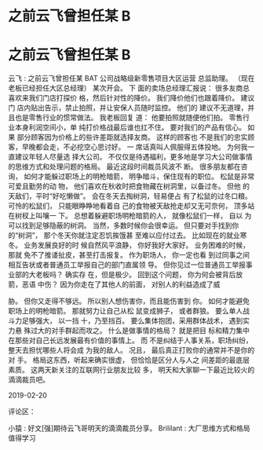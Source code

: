 # 之前云飞曾担任某 B

# 之前云飞曾担任某 B

云飞 : 之前云飞曾担任某 BAT 公司战略级新零售项目大区运营 总监助理。 （现在老板已经担任大区总经理） 某次开会。 下 面的卖场总经理汇报说： 很多友商总喜欢来我们门店打探价 格，然后针对性的降价。 我们降价他们也跟着降价。 建议门 店内贴出告示，禁止拍照，并让安保人员随时监控。 他们的 建议不无道理，并且也是零售行业的惯常做法。 我老板回复 道： 他要拍照就随便他们拍。 零售行业本身利润空间小，单 纯打价格战最后谁也扛不住。 要对我们的产品有信心。 如果 部分顾客因为价格上的些许差距就选择友商。 这样的顾客也 不是我们的忠实顾客，早晚都会走，不必挖空心思讨好。 一 席话真叫人佩服得五体投地。 为何我一直建议年轻人尽量选 择大公司。 不仅仅是待遇福利，更多地是学习大公司做事情 的思维方式和处理问题的格局。 最近这段时间裁员风波不 断。 很多朋友都在咨询， 如何才能躲过职场上的明枪暗箭， 明争暗斗，保住现有的职位。 松鼠是非常可爱且勤劳的动 物， 他们喜欢在秋收时把食物藏在树洞里，以备过冬。 但他 的天敌们，平时“好吃懒做”。 会在冬天去掏树洞，轻易便占 有了松鼠的过冬口粮。 可怜的松鼠们， 只能眼睁睁地看着自 己的食物被天敌抢走却又无可奈何， 顶多站在树杈上叫嚷一 下。 总想着躲避职场明枪暗箭的人， 就像松鼠们一样， 自以 为可以找到足够隐蔽的树洞。 当然，多数时候你会很幸运。 但只要对手找到你的“树洞”， 那个冬天你就注定忍饥挨饿甚 至难以应付过去。 比如现在的就业寒冬。 业务发展良好的时 候自然风平浪静， 你好我好大家好。 业务困难的时候， 那就 免不了推诿扯皮，甚至打击报复。 作为职场人， 你一定也看 到过同事之间相互告状或者普通员工举报自己的部门直属领 导。 但你见过一位普通员工举报事业部的大老板吗？ 确实存 在，但是极少。 回到这个问题， 你为何会被背后放箭，恶语 中伤？ 因为你走在了其他人的前面， 对别人的利益造成了威

胁。 但你又走得不够远。 所以别人想伤害你，而且能伤害到 你。 如何才能避免职场上的明枪暗箭。 那就努力让自己从松 鼠变成狮子， 或者群狼。 要么单人战斗力足够强大， 以一挡 十，乃至挡百。 要么集体抱团，采用群体战术， 遇到实力悬 殊过大的对手群起而攻之。 什么是做事情的格局？ 就是把目 标和精力集中在那些对自己长远发展最有价值的事情上。 而 不是纠结于人事关系，职场纠纷， 整天去担忧哪些人将会成 为我的敌人。 况且， 最后真正打败你的通常并不是你的对 手。 格局这东西，听起来确实很虚， 但恰恰是区分人与人之 间差距的最底层素质。 这两天新关注的互联网行业朋友比较 多， 明天和大家聊一下最近比较火的滴滴裁员吧。

2019-02-20

评论区：

小猿 : 好文[强]期待云飞哥明天的滴滴裁员分享。 Brililant : 大厂思维方式和格局值得学习